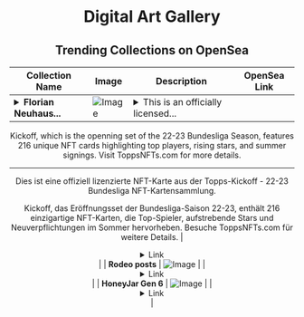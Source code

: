 <div align="center">

# Digital Art Gallery

## Trending Collections on OpenSea

| Collection Name                       | Image                                                                                     | Description                       | OpenSea Link                                                                                          |
|---------------------------------------|-------------------------------------------------------------------------------------------|-----------------------------------|--------------------------------------------------------------------------------------------------------|
| **<details><summary>Florian Neuhaus...</summary>Florian Neuhaus BMG Top Players Facsimile Signature Team Color TK-15 Epic</details>** | ![Image](https://i.seadn.io/s/raw/files/2350bc20850121505a54f042ffb97a0a.jpg?w=500&auto=format?w=200&auto=format) | <details><summary>This is an officially licensed...</summary>This is an officially licensed NFT card from the Topps Kickoff - 22-23 Bundesliga NFT card collection.

Kickoff, which is the openning set of the 22-23 Bundesliga Season, features 216 unique NFT cards highlighting top players, rising stars, and summer signings. Visit ToppsNFTs.com for more details.

---

Dies ist eine offiziell lizenzierte NFT-Karte aus der Topps-Kickoff - 22-23 Bundesliga NFT-Kartensammlung.
 
 Kickoff, das Eröffnungsset der Bundesliga-Saison 22-23, enthält 216 einzigartige NFT-Karten, die Top-Spieler, aufstrebende Stars und Neuverpflichtungen im Sommer hervorheben. Besuche ToppsNFTs.com für weitere Details.</details> | <details><summary>Link</summary>[Florian Neuhaus BMG Top Players Facsimile Signature Team Color TK-15 Epic](https://opensea.io/collection/florian-neuhaus-bmg-top-players-facsimile-signat-1)</details> |
| **Rodeo posts** | ![Image](https://i.seadn.io/s/raw/files/b4ec6851f6cb20b54519d532f92542d8.jpg?w=500&auto=format?w=200&auto=format) |  | <details><summary>Link</summary>[Rodeo posts](https://opensea.io/collection/rodeo-posts-6352)</details> |
| **HoneyJar Gen 6** | ![Image](https://i.seadn.io/s/raw/files/4874775f281a3990a1ae71c160284004.png?w=500&auto=format?w=200&auto=format) |  | <details><summary>Link</summary>[HoneyJar Gen 6](https://opensea.io/collection/honeyjar-gen-6-1)</details> |

</div>